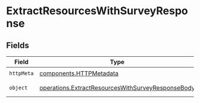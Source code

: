# ExtractResourcesWithSurveyResponse


## Fields

| Field                                                                                                                  | Type                                                                                                                   | Required                                                                                                               | Description                                                                                                            |
| ---------------------------------------------------------------------------------------------------------------------- | ---------------------------------------------------------------------------------------------------------------------- | ---------------------------------------------------------------------------------------------------------------------- | ---------------------------------------------------------------------------------------------------------------------- |
| `httpMeta`                                                                                                             | [components.HTTPMetadata](../../models/components/httpmetadata.md)                                                     | :heavy_check_mark:                                                                                                     | N/A                                                                                                                    |
| `object`                                                                                                               | [operations.ExtractResourcesWithSurveyResponseBody](../../models/operations/extractresourceswithsurveyresponsebody.md) | :heavy_minus_sign:                                                                                                     | Extracted successfully.                                                                                                |